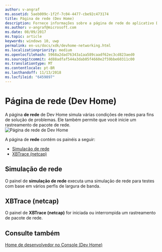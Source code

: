 ```yaml
---
author: v-angraf
ms.assetid: 5aeb009c-1f2f-7c04-4477-cbe92c473174
title: Página de rede (Dev Home)
description: Fornece informações sobre a página de rede do aplicativo Dev Home para o Xbox One.
ms.author: v-angraf@microsoft.com
ms.date: 08/09/2017
ms.topic: article
keywords: windows 10, uwp
permalink: en-us/docs/xdk/devhome-networking.html
ms.localizationpriority: medium
ms.openlocfilehash: 5968a2dad76343a1aa589caadf62ec3cd823aed0
ms.sourcegitcommit: 4d88adfaf544a3dab05f4660e2f59bbe60311c00
ms.translationtype: MT
ms.contentlocale: pt-BR
ms.lasthandoff: 11/13/2018
ms.locfileid: "6459897"
---
```

# <a name="networking-page-dev-home"></a>Página de rede (Dev Home)
   
  
A página **de rede** de Dev Home simula várias condições de redes para fins de solução de problemas. Ele também permite que você inicie um rastreamento de pacote de rede.   
 ![Página de rede de Dev Home](images/devhome_networking.png)   
  
A página de **rede** contém os painéis a seguir:   
 
   *  [Simulação de rede](#ID4EEB)  
   *  [XBTrace (netcap)](#ID4EOB)  

 
<a id="ID4EEB"></a>

   

## <a name="network-simulation"></a>Simulação de rede  
   
  
O painel de **simulação de rede** executa uma simulação de rede para testes com base em vários perfis de largura de banda.   
  
<a id="ID4EOB"></a>

   

## <a name="xbtrace-netcap"></a>XBTrace (netcap)  
   
  
O painel de **XBTrace (netcap)** for iniciada ou interrompida um rastreamento de pacote de rede.   
  
<a id="ID4E2B"></a>

   

## <a name="see-also"></a>Consulte também  
 [Home de desenvolvedor no Console (Dev Home)](dev-home.md)

  